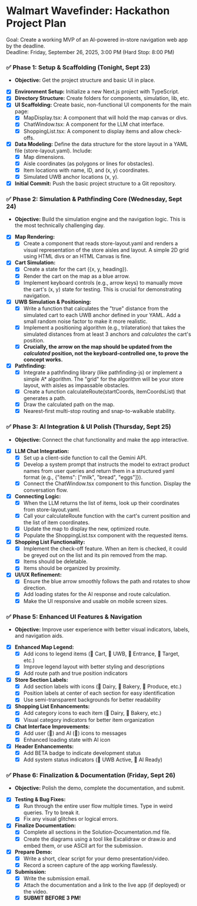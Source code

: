 # **Walmart Wavefinder: Hackathon Project Plan**

Goal: Create a working MVP of an AI-powered in-store navigation web app by the deadline.  
Deadline: Friday, September 26, 2025, 3:00 PM (Hard Stop: 8:00 PM)

### **✅ Phase 1: Setup & Scaffolding (Tonight, Sept 23)**

* **Objective:** Get the project structure and basic UI in place.  
* [x] **Environment Setup:** Initialize a new Next.js project with TypeScript.  
* [x] **Directory Structure:** Create folders for components, simulation, lib, etc.  
* [x] **UI Scaffolding:** Create basic, non-functional UI components for the main page:  
  * [x] MapDisplay.tsx: A component that will hold the map canvas or divs.  
  * [x] ChatWindow.tsx: A component for the LLM chat interface.  
  * [x] ShoppingList.tsx: A component to display items and allow check-offs.  
* [x] **Data Modeling:** Define the data structure for the store layout in a YAML file (store-layout.yaml). Include:  
  * [x] Map dimensions.  
  * [x] Aisle coordinates (as polygons or lines for obstacles).  
  * [x] Item locations with name, ID, and (x, y) coordinates.  
  * [x] Simulated UWB anchor locations (x, y).  
* [x] **Initial Commit:** Push the basic project structure to a Git repository.

### **✅ Phase 2: Simulation & Pathfinding Core (Wednesday, Sept 24)**

* **Objective:** Build the simulation engine and the navigation logic. This is the most technically challenging day.  
* [x] **Map Rendering:**  
  * [x] Create a component that reads store-layout.yaml and renders a visual representation of the store aisles and layout. A simple 2D grid using HTML divs or an HTML Canvas is fine.  
* [x] **Cart Simulation:**  
  * [x] Create a state for the cart ({x, y, heading}).  
  * [x] Render the cart on the map as a blue arrow.  
  * [x] Implement keyboard controls (e.g., arrow keys) to manually move the cart's (x, y) state for testing. This is crucial for demonstrating navigation.  
* [x] **UWB Simulation & Positioning:**  
  * [x] Write a function that calculates the "true" distance from the simulated cart to each UWB anchor defined in your YAML. Add a small random noise factor to make it more realistic.  
  * [x] Implement a positioning algorithm (e.g., trilateration) that takes the simulated distances from at least 3 anchors and *calculates* the cart's position.  
  * [x] **Crucially, the arrow on the map should be updated from the *calculated* position, not the keyboard-controlled one, to prove the concept works.**  
* [x] **Pathfinding:**  
  * [x] Integrate a pathfinding library (like pathfinding-js) or implement a simple A* algorithm. The "grid" for the algorithm will be your store layout, with aisles as impassable obstacles.  
  * [x] Create a function calculateRoute(startCoords, itemCoordsList) that generates a path.  
  * [x] Draw the calculated path on the map.  
  * [x] Nearest-first multi-stop routing and snap-to-walkable stability.

### **✅ Phase 3: AI Integration & UI Polish (Thursday, Sept 25)**

* **Objective:** Connect the chat functionality and make the app interactive.  
* [x] **LLM Chat Integration:**  
  * [x] Set up a client-side function to call the Gemini API.  
  * [x] Develop a system prompt that instructs the model to extract product names from user queries and return them in a structured yaml format (e.g., {"items": ["milk", "bread", "eggs"]}).  
  * [x] Connect the ChatWindow.tsx component to this function. Display the conversation flow.  
* [x] **Connecting Logic:**  
  * [x] When the LLM returns the list of items, look up their coordinates from store-layout.yaml.  
  * [x] Call your calculateRoute function with the cart's current position and the list of item coordinates.  
  * [x] Update the map to display the new, optimized route.  
  * [x] Populate the ShoppingList.tsx component with the requested items.  
* [x] **Shopping List Functionality:**  
  * [x] Implement the check-off feature. When an item is checked, it could be greyed out on the list and its pin removed from the map.  
  * [x] Items should be deletable.
  * [x] Items should be organized by proximity.
* [x] **UI/UX Refinement:**  
  * [x] Ensure the blue arrow smoothly follows the path and rotates to show direction.  
  * [x] Add loading states for the AI response and route calculation.  
  * [x] Make the UI responsive and usable on mobile screen sizes.

### **✅ Phase 5: Enhanced UI Features & Navigation**

* **Objective:** Improve user experience with better visual indicators, labels, and navigation aids.  
* [x] **Enhanced Map Legend:**  
  * [x] Add icons to legend items (🛒 Cart, 📡 UWB, 🚪 Entrance, 🎯 Target, etc.)
  * [x] Improve legend layout with better styling and descriptions
  * [x] Add route path and true position indicators
* [x] **Store Section Labels:**  
  * [x] Add section labels with icons (🥛 Dairy, 🍞 Bakery, 🥬 Produce, etc.)
  * [x] Position labels at center of each section for easy identification
  * [x] Use semi-transparent backgrounds for better readability
* [x] **Shopping List Enhancements:**  
  * [x] Add category icons to each item (🥛 Dairy, 🍞 Bakery, etc.)
  * [x] Visual category indicators for better item organization
* [x] **Chat Interface Improvements:**  
  * [x] Add user (👤) and AI (🤖) icons to messages
  * [x] Enhanced loading state with AI icon
* [x] **Header Enhancements:**  
  * [x] Add BETA badge to indicate development status
  * [x] Add system status indicators (📡 UWB Active, 🤖 AI Ready)

### **✅ Phase 6: Finalization & Documentation (Friday, Sept 26)**

* **Objective:** Polish the demo, complete the documentation, and submit.  
* [x] **Testing & Bug Fixes:**  
  * [x] Run through the entire user flow multiple times. Type in weird queries. Try to break it.  
  * [x] Fix any visual glitches or logical errors.  
* [x] **Finalize Documentation:**  
  * [x] Complete all sections in the Solution-Documentation.md file.  
  * [x] Create the diagrams using a tool like Excalidraw or draw.io and embed them, or use ASCII art for the submission.  
* [x] **Prepare Demo:**  
  * [x] Write a short, clear script for your demo presentation/video.  
  * [x] Record a screen capture of the app working flawlessly.  
* [x] **Submission:**  
  * [x] Write the submission email.  
  * [x] Attach the documentation and a link to the live app (if deployed) or the video.  
  * [x] **SUBMIT BEFORE 3 PM!**